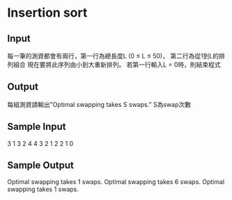 # Insertion sort
## Input
每一筆的測資都會有兩行，第一行為總長度L (0 ≤ L ≤ 50)，
第二行為從1到L的排列組合
現在要將此序列由小到大重新排列。
若第一行輸入L = 0時，則結束程式
## Output
每組測資請輸出”Optimal swapping takes S swaps.” S為swap次數
## Sample Input 
3
1 3 2
4
4 3 2 1
2
2 1
0
## Sample Output 
Optimal swapping takes 1 swaps.
Optimal swapping takes 6 swaps.
Optimal swapping takes 1 swaps.
